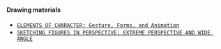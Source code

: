 #### Drawing materials 

- [`ELEMENTS OF CHARACTER: Gesture, Forms, and Animation`](https://www.youtube.com/watch?v=xGhYfLQWbp0)
- [`SKETCHING FIGURES IN PERSPECTIVE: EXTREME PERSPECTIVE AND WIDE ANGLE`](https://www.youtube.com/watch?v=g5gKA7hu7Fc)


